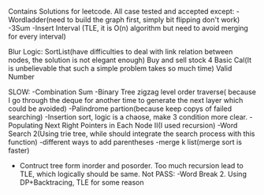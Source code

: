 Contains Solutions for leetcode. All case tested and accepted except:
-Wordladder(need to build the graph first, simply bit flipping don't work)
-3Sum
-Insert Interval (TLE, it is O(n) algorithm but need to avoid merging for every interval)

Blur Logic:
SortList(have difficulties to deal with link relation between nodes, the solution is not elegant enough)
Buy and sell stock 4
Basic Cal(It is unbelievable that such a simple problem takes so much time)
Valid Number

SLOW:
-Combination Sum
-Binary Tree zigzag level order traverse( because I go through the deque for another time to generate the next layer which could be avoided)
-Palindrome partion(because keep copys of failed searching)
-Insertion sort, logic is a chaose, make 3 condition more clear.
-Populating Next Right Pointers in Each Node II(I used recursion)
-Word Search 2(Using trie tree, while should integrate the search process with this function)
-different ways to add parentheses
-merge k list(merge sort is faster)
- Contruct tree form inorder and posorder. Too much recursion lead to TLE, which logically should be same.
Not PASS:
-Word Break 2. Using DP+Backtracing, TLE for some reason
